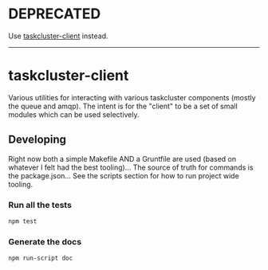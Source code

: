 # DEPRECATED

Use [taskcluster-client](github.com/taskcluster/taskcluster-client) instead.


-----

# taskcluster-client

Various utilities for interacting with various taskcluster components
(mostly the queue and amqp). The intent is for the "client" to be a set
of small modules which can be used selectively.

## Developing

Right now both a simple Makefile AND a Gruntfile are used (based on
whatever I felt had the best tooling)... The source of truth for
commands is the package.json... See the scripts section for how to run
project wide tooling.


### Run all the tests

```sh
npm test
```

### Generate the docs

```sh
npm run-script doc
```

